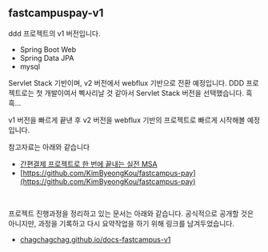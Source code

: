 ## fastcampuspay-v1
ddd 프로젝트의 v1 버전입니다.
- Spring Boot Web
- Spring Data JPA
- mysql

Servlet Stack 기반이며, v2 버전에서 webflux 기반으로 전환 예정입니다. DDD 프로젝트로는 첫 개발이여서 삑사리날 것 같아서 Servlet Stack 버전을 선택했습니다. 흑흑...
<br/>

v1 버전을 빠르게 끝낸 후 v2 버전을 webflux 기반의 프로젝트로 빠르게 시작해볼 예정입니다.<br/>

참고자료는 아래와 같습니다
- [간편결제 프로젝트로
  한 번에 끝내는 실전 MSA](https://fastcampus.co.kr/dev_online_projectmsa)
- [https://github.com/KimByeongKou/fastcampus-pay](https://github.com/KimByeongKou/fastcampus-pay)

<br/>



프로젝트 진행과정을 정리하고 있는 문서는 아래와 같습니다. 공식적으로 공개할 것은 아니지만, 과정을 기록하고 다시 요약작업을 하기 위해 링크를 남겨두었습니다.

- [chagchagchag.github.io/docs-fastcampus-v1](https://chagchagchag.github.io/docs-fastcampuspay-v1/)

<br/>

